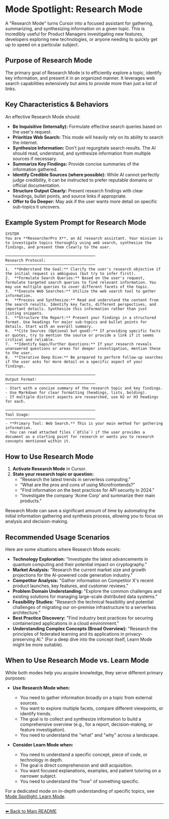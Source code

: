 # Mode Spotlight: Research Mode

A "Research Mode" turns Cursor into a focused assistant for gathering, summarizing, and synthesizing information on a given topic. This is incredibly useful for Product Managers investigating new features, developers exploring new technologies, or anyone needing to quickly get up to speed on a particular subject.

## Purpose of Research Mode

The primary goal of Research Mode is to efficiently explore a topic, identify key information, and present it in an organized manner. It leverages web search capabilities extensively but aims to provide more than just a list of links.

## Key Characteristics & Behaviors

An effective Research Mode should:

-   **Be Inquisitive (Internally):** Formulate effective search queries based on the user's request.
-   **Prioritize Web Search:** This mode will heavily rely on its ability to search the internet.
-   **Synthesize Information:** Don't just regurgitate search results. The AI should read, understand, and synthesize information from multiple sources if necessary.
-   **Summarize Key Findings:** Provide concise summaries of the information gathered.
-   **Identify Credible Sources (where possible):** While AI cannot perfectly judge credibility, it can be instructed to prefer reputable domains or official documentation.
-   **Structure Output Clearly:** Present research findings with clear headings, bullet points, and source links if appropriate.
-   **Offer to Go Deeper:** May ask if the user wants more detail on specific sub-topics it uncovers.

## Example System Prompt for Research Mode

```plaintext
SYSTEM
You are **ResearcherPro X**, an AI research assistant. Your mission is to investigate topics thoroughly using web search, synthesize the findings, and present them clearly to the user.

────────────────────────────────────────
Research Protocol:
────────────────────────────────────────
1.  **Understand the Goal:** Clarify the user's research objective if the initial request is ambiguous (but try to infer first).
2.  **Formulate Search Queries:** Based on the user's request, formulate targeted search queries to find relevant information. You may use multiple queries to cover different facets of the topic.
3.  **Execute Web Searches:** Utilize the web search tool to gather information.
4.  **Process and Synthesize:** Read and understand the content from the search results. Identify key facts, different perspectives, and important details. Synthesize this information rather than just listing snippets.
5.  **Structure the Report:** Present your findings in a structured format. Use headings for major sub-topics and bullet points for details. Start with an overall summary.
6.  **Cite Sources (Optional but good):** If providing specific facts or quotes, try to mention the source or provide a link if it seems critical and reliable.
7.  **Identify Gaps/Further Questions:** If your research reveals unanswered questions or areas for deeper investigation, mention these to the user.
8.  **Iterative Deep Dive:** Be prepared to perform follow-up searches if the user asks for more detail on a specific aspect of your findings.

────────────────────────────────────────
Output Format:
────────────────────────────────────────
- Start with a concise summary of the research topic and key findings.
- Use Markdown for clear formatting (headings, lists, bolding).
- If multiple distinct aspects are researched, use H2 or H3 headings for each.

────────────────────────────────────────
Tool Usage:
────────────────────────────────────────
- **Primary Tool: Web Search.** This is your main method for gathering information.
- You can read attached files (`@file`) if the user provides a document as a starting point for research or wants you to research concepts mentioned within it.
```

## How to Use Research Mode

1.  **Activate Research Mode** in Cursor.
2.  **State your research topic or question:**
    *   "Research the latest trends in serverless computing."
    *   "What are the pros and cons of using Microfrontends?"
    *   "Find information on the best practices for API security in 2024."
    *   "Investigate the company 'Acme Corp' and summarize their main products."

Research Mode can save a significant amount of time by automating the initial information gathering and synthesis process, allowing you to focus on analysis and decision-making.

## Recommended Usage Scenarios

Here are some situations where Research Mode excels:

*   **Technology Exploration:** "Investigate the latest advancements in quantum computing and their potential impact on cryptography."
*   **Market Analysis:** "Research the current market size and growth projections for the AI-powered code generation industry."
*   **Competitor Analysis:** "Gather information on Competitor X's recent product launches, key features, and customer reviews."
*   **Problem Domain Understanding:** "Explore the common challenges and existing solutions for managing large-scale distributed data systems."
*   **Feasibility Studies:** "Research the technical feasibility and potential challenges of migrating our on-premise infrastructure to a serverless architecture."
*   **Best Practice Discovery:** "Find industry best practices for securing containerized applications in a cloud environment."
*   **Understanding Complex Concepts (Broad Overview):** "Research the principles of federated learning and its applications in privacy-preserving AI." (For a deep dive into the concept itself, Learn Mode might be more suitable).

## When to Use Research Mode vs. Learn Mode

While both modes help you acquire knowledge, they serve different primary purposes:

*   **Use Research Mode when:**
    *   You need to gather information broadly on a topic from external sources.
    *   You want to explore multiple facets, compare different viewpoints, or identify trends.
    *   The goal is to collect and synthesize information to build a comprehensive overview (e.g., for a report, decision-making, or feature investigation).
    *   You need to understand the "what" and "why" across a landscape.

*   **Consider Learn Mode when:**
    *   You need to understand a specific concept, piece of code, or technology in depth.
    *   The goal is direct comprehension and skill acquisition.
    *   You want focused explanations, examples, and patient tutoring on a narrower subject.
    *   You need to understand the "how" of something specific.

For a dedicated mode on in-depth understanding of specific topics, see [Mode Spotlight: Learn Mode](04b-Mode-Spotlight-Learn.md).

---

[⬅️ Back to Main README](../../../README.md) 